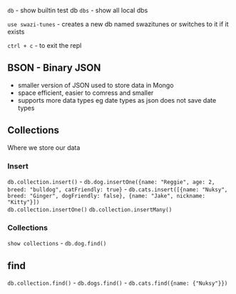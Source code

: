 `db` - show builtin test db
`dbs` - show all local dbs

`use swazi-tunes` - creates a new db named swazitunes or switches to it if it exists

`ctrl + c` - to exit the repl

## BSON - Binary JSON

- smaller version of JSON used to store data in Mongo
- space efficient, easier to comress and smaller
- supports more data types eg date types as json does not save date types

## Collections

Where we store our data

### Insert

`db.collection.insert()` - `db.dog.insertOne({name: "Reggie", age: 2, breed: "bulldog", catFriendly: true}` - `db.cats.insert([{name: "Nuksy", breed: "Ginger", dogFriendly: false}, {name: "Jake", nickname: "Kitty"}])`  
`db.collection.insertOne()`
`db.collection.insertMany()`

### Collections

`show collections` - `db.dog.find()`

## find

`db.collection.find()` - `db.dogs.find()` - `db.cats.find({name: {"Nuksy"}})`
